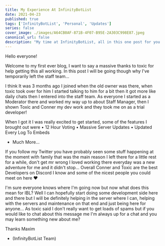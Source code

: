 ```yaml
---
title: My Experience At InfinityBotList
date: 2021-04-23
published: true
tags: ['InfinityBotList', 'Personal', 'Updates']
series: false
cover_image: ./images/A64CB0AF-871B-4F07-B95E-2A303C998E87.jpeg
canonical_url: false
description: "My time at InfinityBotList, all in this one post for you guys."
---
```


Hello everyone!

Welcome to my first ever blog, I want to say a massive thanks to toxic
for help getting this all working. In this post I will be going though
why I've temporarily left the staff team...

I think It was 3 months ago I joined when the old owner was there, when
toxic took over for him I started talking to him for a bit then it got
more like daily chats then I entered into the staff team. As everyone
I started as a Moderator there and worked my way up to about Staff Manager,
then I shown Toxic and Conner my dev work and they took me on as a trial developer!

When I got it I was really excited to get started, some of the features I brought out were
• 12 Hour Voting
• Massive Server Updates
• Updated Every Log To Embeds
+ Much More...

If you follow my Twitter you have probably seen some stuff happening at the moment with family
that was the main reason I left there for a little rest for a while, don't get mr wrong I loved
working there everyday was a new adventure for me and it didn't stop... Overall Conner and Toxic are
the best Developers on Discord I know and some of the nicest people you could meet on here ❤️

I'm sure everyone knows where I'm going now but now what does this mean for IBL?
Well I can hopefully start doing some development side here and there but I will be definitely 
helping in the server where I can, helping with the servers and maintenance on that end
and just being here for anyone... As toxic said I don't really want to get loads of spams
but if you would like to chat about this message me I'm always up for a chat and you may learn
something new about me?

Thanks Maxim
- (InfinityBotList Team)

